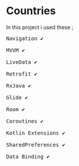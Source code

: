 # Countries
In this project i used these ;
<pre>
Navigation ✔

MVVM ✔

LiveData ✔

Retrofit ✔

RxJava ✔

Glide ✔

Room ✔

Coroutines ✔

Kotlin Extensions ✔

SharedPreferences ✔

Data Binding ✔
</pre>
